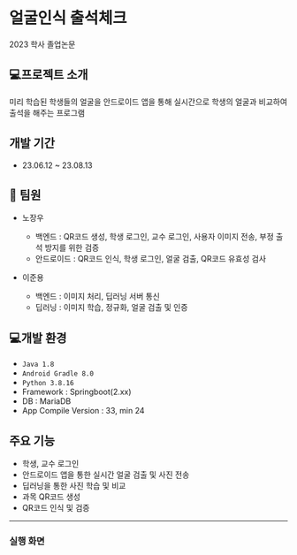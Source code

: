# 얼굴인식 출석체크
2023 학사 졸업논문

## 💻프로젝트 소개
미리 학습된 학생들의 얼굴을 안드로이드 앱을 통해 실시간으로 학생의 얼굴과 비교하여 출석을 해주는 프로그램

## 개발 기간
- 23.06.12 ~ 23.08.13

## 👬 팀원
- 노장우
  - 백엔드 : QR코드 생성, 학생 로그인, 교수 로그인, 사용자 이미지 전송, 부정 출석 방지를 위한 검증
  - 안드로이드 : QR코드 인식, 학생 로그인, 얼굴 검출, QR코드 유효성 검사
  
- 이준용
  - 백엔드 : 이미지 처리, 딥러닝 서버 통신
  - 딥러닝 : 이미지 학습, 정규화, 얼굴 검출 및 인증

## 💻개발 환경
- `Java 1.8`
- `Android Gradle 8.0`
- `Python 3.8.16`
- Framework : Springboot(2.xx)
- DB : MariaDB
- App Compile Version : 33, min 24

## 주요 기능
- 학생, 교수 로그인
- 안드로이드 앱을 통한 실시간 얼굴 검출 및 사진 전송
- 딥러닝을 통한 사진 학습 및 비교
- 과목 QR코드 생성
- QR코드 인식 및 검증

---
### 실행 화면
